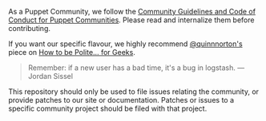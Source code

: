 As a Puppet Community, we follow the [Community Guidelines and Code of
Conduct for Puppet Communities](https://docs.puppetlabs.com/community/community_guidelines.html).
Please read and internalize them before contributing.

If you want our specific flavour, we highly recommend
[@quinnnorton's](https://twitter.com/quinnorton) piece on [How to be Polite…
for Geeks](https://medium.com/message/how-to-be-polite-for-geeks-86cb784983b1).

> Remember: if a new user has a bad time, it's a bug in logstash. — Jordan Sissel

This repository should only be used to file issues relating the community, or
provide patches to our site or documentation. Patches or issues to a specific
community project should be filed with that project.
